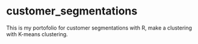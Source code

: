 # customer_segmentations
This is my portofolio for customer segmentations with R, make a clustering with K-means clustering.
